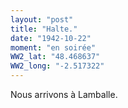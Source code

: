 ```yaml
---
layout: "post"
title: "Halte."
date: "1942-10-22"
moment: "en soirée"
WW2_lat: "48.468637"
WW2_long: "-2.517322"
---
```


Nous arrivons à Lamballe.


<div class="histoire"></div>

<div class="commentaire"></div>